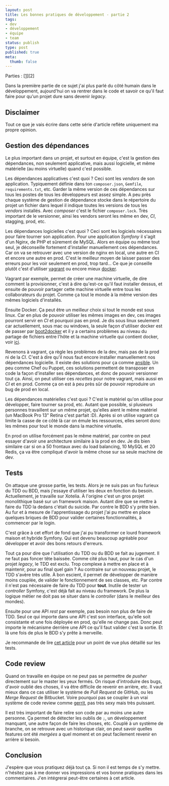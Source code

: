 ```yaml
---
layout: post
title: Les bonnes pratiques de développement - partie 2
tags:
- dev
- développement
- équipe
- team
status: publish
type: post
published: true
meta:
  thumb: false
---
```

Parties : [[1](/2015/03/20/bonnes-pratiques-de-developpement-partie-1/)][2]

Dans la première partie de ce sujet j'ai plus parlé du côté humain dans le développement, aujourd'hui on va rentrer dans le code et savoir ce qu'il faut faire pour qu'un projet dure sans devenir _legacy_.

## Disclaimer

Tout ce que je vais écrire dans cette série d'article reflète uniquement ma propre opinion.

## Gestion des dépendances

Le plus important dans un projet, et surtout en équipe, c'est la gestion des dépendances, non seulement applicative, mais aussi logicielle, et même matérielle (au moins virtuelle) quand c'est possible.

Les dépendances applicatives c'est quoi ? Ceci sont les _vendors_ de son application. Typiquement définie dans ton `composer.json`, `Gemfile`, `requirements.txt`, etc. Garder la même version de ces dépendances sur tous les postes de tous les développeurs est assez simple. A peu près chaque système de gestion de dépendance stocke dans le répertoire du projet un fichier dans lequel il indique toutes les versions de tous les _vendors_ installés. Avec _composer_ c'est le fichier `composer.lock`. Très important de le versionner, ainsi les vendors seront les même en dev, _CI_, stagging, prod, etc.

Les dépendances logicielles c'est quoi ? Ceci sont les logiciels nécessaires pour faire tourner son application. Pour une application _Symfony_ il s'agit d'un Nginx, de PHP et sûrement de MySQL. Alors en équipe ou même tout seul, je déconseille fortement d'installer manuellement ces dépendances. Car on va se retrouver avec une version de nginx en local, une autre en CI et encore une autre en prod. C'est le meilleur moyen de laisser passer des erreurs pour les voir seulement en prod, trop tard... Ce que je conseille plutôt c'est d'utiliser [vagrant](https://www.vagrantup.com/) ou encore mieux [docker](https://www.docker.com/).

Vagrant par exemple, permet de créer une machine virtuelle, de dire comment la provisionner, c'est à dire qu'est-ce qu'il faut installer dessus, et ensuite de pouvoir partager cette machine virtuelle entre tous les collaborateurs du projet. Comme ça tout le monde à la même version des mêmes logiciels d'installés.

Ensuite Docker. Ça peut être un meilleur choix si tout le monde est sous linux. Car en plus de pouvoir utiliser les mêmes images en dev, ces images pourront servir en _CI_ et pourquoi pas en prod. Je dis sous linux seulement car actuellement, sous mac ou windows, la seule façon d'utiliser docker est de passer par [boot2docker](http://boot2docker.io/) et il y a certains problèmes au niveau du partage de fichiers entre l'hôte et la machine virtuelle qui contient docker, voir [ici](https://github.com/boot2docker/boot2docker/issues/581).

Revenons à vagrant, ça règle les problèmes de la dev, mais pas de la prod ni de la _CI_. C'est à dire qu'il nous faut encore installer manuellement nos dépendances logicielle. Il existe des solutions pour ça comme [ansible](http://www.ansible.com/home). Un peu comme Chef ou Puppet, ces solutions permettent de transposer en code la façon d'installer ses dépendances, et donc de pouvoir versionner tout ça. Ainsi, on peut utiliser ces _recettes_ pour notre vagrant, mais aussi en _CI_ et en prod. Comme ça on est à peu près sûr de pouvoir reproduire un bug de prod en local.

Les dépendances matérielles c'est quoi ? C'est le matériel qu'on utilise pour développer, faire tourner sa prod, etc. Autant que possible, si plusieurs personnes travaillent sur un même projet, qu'elles aient le même matériel (un MacBook Pro 13" Retina c'est parfait :D). Après si on utilise vagrant ça limite la casse de ce côté là car on émule les ressources, elles seront donc les mêmes pour tout le monde dans la machine virtuelle.

En prod on utilise forcément pas le même matériel, par contre on peut essayer d'avoir une architecture similaire à la prod en dev. Je dis bien similaire car si on a 50 frontaux avec du load balancing, 10 MySQL et 20 Redis, ça va être compliqué d'avoir la même chose sur sa seule machine de dev.

## Tests

On attaque une grosse partie, les tests. Alors je ne suis pas un fou furieux du TDD ou BDD, mais j'essaye d'utiliser les deux en fonction du besoin. Actuellement, je travaille sur Xotelia. À l'origine c'est un gros projet monolithique basé sur un framework maison. Autant dire que se mettre à faire du TDD la dedans c'était du suicide. Par contre le BDD s'y prête bien. Au fur et à mesure de l'apprentissage du projet j'ai pu mettre en place quelques briques de BDD pour valider certaines fonctionnalités, à commencer par le login.

C'est grâce à cet effort de fond que j'ai pu transformer ce lourd framework maison et hybride Symfony. Qui est devenu beaucoup agréable pour développer et avoir des bons retours d'erreurs.

Tout ça pour dire que l'utilisation du TDD ou du BDD se fait au jugement. Il ne faut pas foncer tête baissée. Comme cité plus haut, pour le cas d'un projet _legacy_, le TDD est exclu. Trop complexe à mettre en place et à maintenir, pour au final quel gain ? Au contraire sur un nouveau projet, le TDD s'avère très utile. À bon escient, il permet de développer de manière moins couplée, de valider le fonctionnement de ses classes, etc. Par contre il n'est pas nécessaire de faire du TDD pour **tout**. Inutile de tester un _controller_ Symfony, c'est déjà fait au niveau du framework. De plus la logique métier ne doit pas se situer dans le _controller_ (dans le meilleur des mondes).

Ensuite pour une API _rest_ par exemple, pas besoin non plus de faire de TDD. Seul ce qui importe dans une API c'est son interface, qu'elle soit consistante et une fois déployée en prod, qu'elle ne change pas. Donc peut importe le mécanisme derrière une API ce qu'il faut valider c'est la sortie. Et là une fois de plus le BDD s'y prête à merveille.

Je recommande de lire [cet article](http://everzet.com/post/107204911916/economy-of-tests) pour un point de vue plus détaillé sur les tests.

## Code review

Quand on travaille en équipe on ne peut pas se permettre de _pusher_ directement sur le master les yeux fermés. On risque d'introduire des bugs, d'avoir oublié des choses, il va être difficile de revenir en arrière, etc. Il vaut mieux dans ce cas utiliser le système de _Pull Request_ de GitHub, ou les _Merge Request_ de Bitbucket. Voire pourquoi pas se coupler à un vrai système de code review comme [gerrit](https://code.google.com/p/gerrit/), pas très sexy mais très puissant.

Il est très important de faire relire son code par au moins une autre personne. Ça permet de détecter les oublis de `;`, un développement manquant, une autre façon de faire les choses, etc. Couplé à un système de branche, on se retrouve avec un historique clair, on peut savoir quelles features ont été _mergées_ a quel moment et on peut facilement revenir en arrière si besoin.

## Conclusion

J'espère que vous pratiquez déjà tout ça. Si non il est temps de s'y mettre. n'hésitez pas à me donner vos impressions et vos bonne pratiques dans les commentaires. J'en intégrerai peut-être certaines à cet article.
